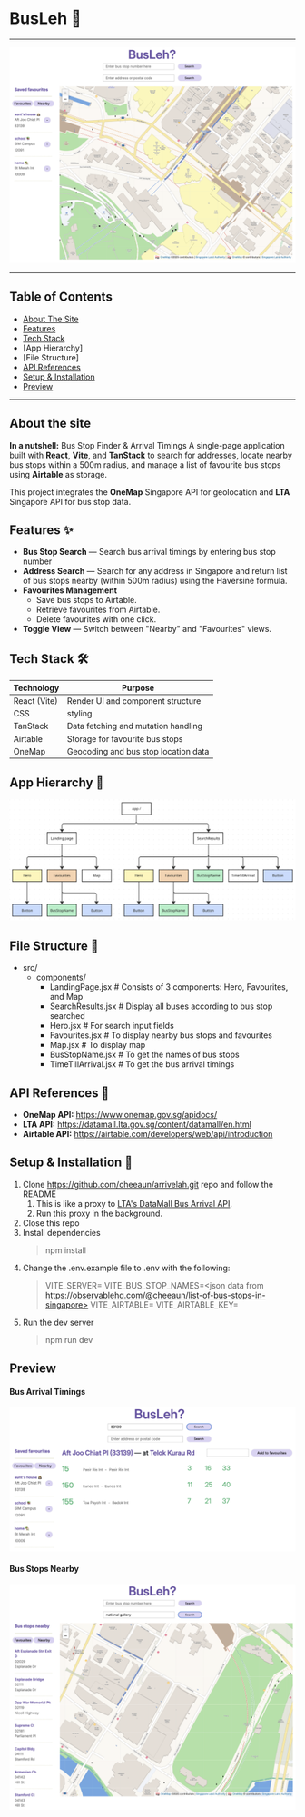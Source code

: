 # BusLeh 🚌

---

![BusLeh landing page](assets/landing-page.png)

---

## Table of Contents

- [About The Site](https://github.com/chickenONsteak/project-2-bus_timing?tab=readme-ov-file#about-the-site)
- [Features](https://github.com/chickenONsteak/project-2-bus_timing?tab=readme-ov-file#features-)
- [Tech Stack](https://github.com/chickenONsteak/project-2-bus_timing?tab=readme-ov-file#tech-stack-)
- [App Hierarchy]
- [File Structure]
- [API References](https://github.com/chickenONsteak/project-2-bus_timing?tab=readme-ov-file#api-references-)
- [Setup & Installation](https://github.com/chickenONsteak/project-2-bus_timing?tab=readme-ov-file#setup--installation-)
- [Preview](https://github.com/chickenONsteak/project-2-bus_timing?tab=readme-ov-file#preview)

---

## About the site

**In a nutshell:** Bus Stop Finder & Arrival Timings
A single-page application built with **React**, **Vite**, and **TanStack** to search for addresses, locate nearby bus stops within a 500m radius, and manage a list of favourite bus stops using **Airtable** as storage.

This project integrates the **OneMap** Singapore API for geolocation and **LTA** Singapore API for bus stop data.

## Features ✨

- **Bus Stop Search** — Search bus arrival timings by entering bus stop number
- **Address Search** — Search for any address in Singapore and return list of bus stops nearby (within 500m radius) using the Haversine formula.
- **Favourites Management**
  - Save bus stops to Airtable.
  - Retrieve favourites from Airtable.
  - Delete favourites with one click.
- **Toggle View** — Switch between "Nearby" and "Favourites" views.

## Tech Stack 🛠

| Technology   | Purpose                              |
| ------------ | ------------------------------------ |
| React (Vite) | Render UI and component structure    |
| CSS          | styling                              |
| TanStack     | Data fetching and mutation handling  |
| Airtable     | Storage for favourite bus stops      |
| OneMap       | Geocoding and bus stop location data |

## App Hierarchy 🪾

![app hierarchy](./assets/app-hierarchy.png)

## File Structure 📂

- src/
  - components/
    - LandingPage.jsx # Consists of 3 components: Hero, Favourites, and Map
    - SearchResults.jsx # Display all buses according to bus stop searched
    - Hero.jsx # For search input fields
    - Favourites.jsx # To display nearby bus stops and favourites
    - Map.jsx # To display map
    - BusStopName.jsx # To get the names of bus stops
    - TimeTillArrival.jsx # To get the bus arrival timings

## API References 📜

- **OneMap API:** https://www.onemap.gov.sg/apidocs/
- **LTA API:** https://datamall.lta.gov.sg/content/datamall/en.html
- **Airtable API:** https://airtable.com/developers/web/api/introduction

## Setup & Installation 🚀

1. Clone https://github.com/cheeaun/arrivelah.git repo and follow the README
   1. This is like a proxy to [LTA's DataMall Bus Arrival API](https://datamall.lta.gov.sg/content/datamall/en.html).
   2. Run this proxy in the background.
2. Close this repo
3. Install dependencies
   > npm install
4. Change the .env.example file to .env with the following:
   > VITE_SERVER=<your Vite proxy server>
   > VITE_BUS_STOP_NAMES=<json data from https://observablehq.com/@cheeaun/list-of-bus-stops-in-singapore>
   > VITE_AIRTABLE=<your Airtable key>
   > VITE_AIRTABLE_KEY=<your Airtable API endpoint>
5. Run the dev server
   > npm run dev

## Preview

#### Bus Arrival Timings

![bus arrival timings](./assets/bus-arrival.png)

#### Bus Stops Nearby

![bus stops nearby](./assets/nearby-bus-stops.png)
